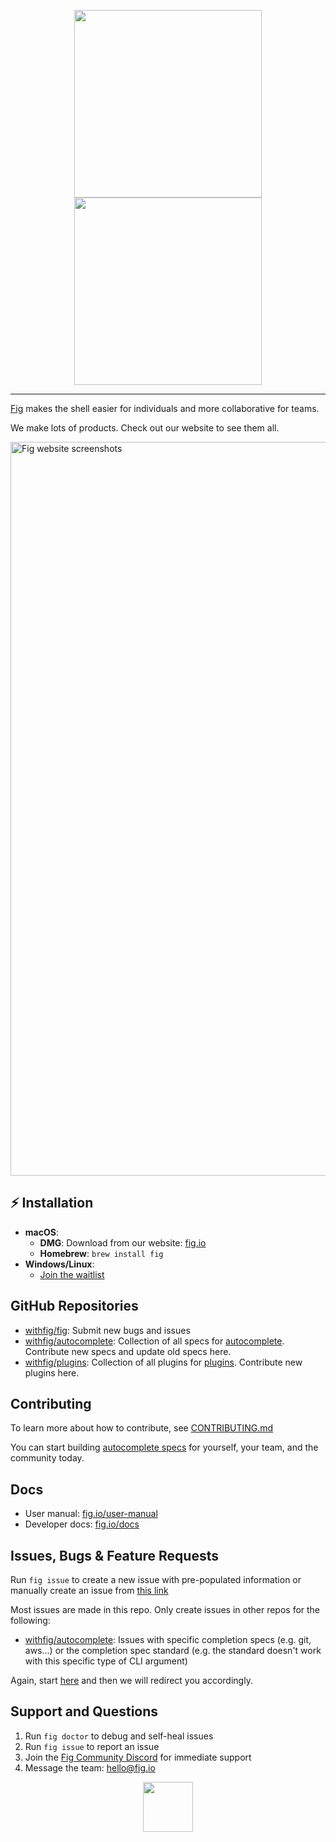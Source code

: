 <p align="center">
    <img width="300" src="static/FigBanner.png#gh-light-mode-only"/>
    <img width="300" src="static/FigBannerInverted.png#gh-dark-mode-only"/>
</p>

---

[Fig](https://fig.io?ref=github_fig) makes the shell easier for individuals and more collaborative for teams.

We make lots of products. Check out our website to see them all.

<a href="https://fig.io"><img width="1174" alt="Fig website screenshots" src="https://user-images.githubusercontent.com/4949076/199161403-16fd9f4a-c83b-4c75-bdaf-c7f6383cc529.png"></a>


## ⚡️ Installation

- **macOS**:
  - **DMG**: Download from our website: [fig.io](https://fig.io/welcome)
  - **Homebrew**: `brew install fig`
- **Windows/Linux**:
  - [Join the waitlist](https://withfig.typeform.com/linux)



## GitHub Repositories

- [withfig/fig](https://github.com/withfig/fig): Submit new bugs and issues
- [withfig/autocomplete](https://github.com/withfig/autocomplete): Collection of all specs for [autocomplete](https://fig.io/docs). Contribute new specs and update old specs here.
- [withfig/plugins](https://github.com/withfig/plugins): Collection of all plugins for [plugins](https://dashboard.fig.io/login). Contribute new plugins here.


## Contributing

To learn more about how to contribute, see [CONTRIBUTING.md](CONTRIBUTING.md)

You can start building [autocomplete specs](https://github.com/withfig/autocomplete) for yourself, your team, and the community today.


## Docs

* User manual: [fig.io/user-manual](https://fig.io/user-manual)
* Developer docs: [fig.io/docs](https://fig.io/docs)


## Issues, Bugs & Feature Requests

Run `fig issue` to create a new issue with pre-populated information or manually create an issue from [this link](https://github.com/withfig/fig/issues/new/choose)


Most issues are made in this repo. Only create issues in other repos for the following:

- [withfig/autocomplete](https://github.com/withfig/autocomplete): Issues with specific completion specs (e.g. git, aws...) or the completion spec standard (e.g. the standard doesn't work with this specific type of CLI argument)

Again, start [here](https://github.com/withfig/fig/issues/new/choose) and then we will redirect you accordingly.



## Support and Questions

1. Run `fig doctor` to debug and self-heal issues
2. Run `fig issue` to report an issue
3. Join the [Fig Community Discord](https://fig.io/community) for immediate support
4. Message the team: [hello@fig.io](mailto:hello@fig.io)

<p align="center">
<a href="https://fig.io/community">
    <img src="http://fig.io/icons/discord-logo-square.png" width="80px" height="80px" />
</a>
</p>
